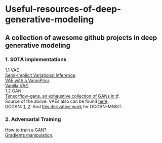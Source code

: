 # Useful-resources-of-deep-generative-modeling
## A collection of awesome github projects in deep generative modeling

### 1. SOTA implementations
  1.1 VAE  
    [Semi-Implicit Variational Inference](https://github.com/mingzhang-yin/SIVI).    
    [VAE with a VampPrior](https://github.com/jmtomczak/vae_vampprior).    
    [Vanilla VAE](https://github.com/hwalsuklee/tensorflow-mnist-VAE).  
  1.2 GAN  
    [Tensorflow-gans, an exhaustive collection of GANs in tf](https://github.com/TwistedW/tensorflow-GANs).   
    Source of the above. VAEs also can be found [here](https://github.com/hwalsuklee/tensorflow-generative-model-collections).  
    DCGAN: [1](https://github.com/carpedm20/DCGAN-tensorflow), [2](https://github.com/sugyan/tf-dcgan). And [this derivative work](https://github.com/ytakzk/Mnist-DCGAN-for-Tensorflow) for DCGAN-MNIST.
    
### 2. Adversarial Training
  [How to train a GAN?](https://github.com/soumith/ganhacks)  
  [Gradients manipulation](https://github.com/pumpikano/tf-dann).  
